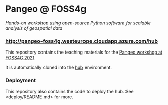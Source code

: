 # Pangeo @ FOSS4g

*Hands-on workshop using open-source Python software for scalable analysis of geospatial data*

### http://pangeo-foss4g.westeurope.cloudapp.azure.com/hub

This repository contains the teaching materials for the [Pangeo workshop at FOSS4G 2021][workshop].

It is automatically cloned into the [hub][hub] environment.

### Deployment

This repository also contains the code to deploy the hub. See <deploy/README.md> for more.

[workshop]: https://callforpapers.2021.foss4g.org/foss4g-2021-workshop/talk/NMFGKD/
[hub]: http://pangeo-foss4g.westeurope.cloudapp.azure.com/hub

